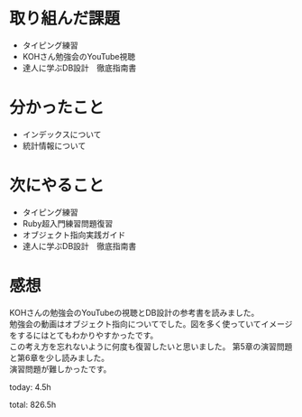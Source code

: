 #  取り組んだ課題
- タイピング練習
- KOHさん勉強会のYouTube視聴
- 達人に学ぶDB設計　徹底指南書


# 分かったこと
- インデックスについて
- 統計情報について

  
# 次にやること
- タイピング練習
- Ruby超入門練習問題復習
- オブジェクト指向実践ガイド
- 達人に学ぶDB設計　徹底指南書



# 感想
KOHさんの勉強会のYouTubeの視聴とDB設計の参考書を読みました。  
勉強会の動画はオブジェクト指向についてでした。図を多く使っていてイメージをするにはとてもわかりやすかったです。  
この考え方を忘れないように何度も復習したいと思いました。
第5章の演習問題と第6章を少し読みました。  
演習問題が難しかったです。

today: 4.5h

total: 826.5h
